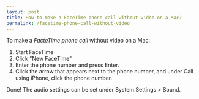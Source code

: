 ```yaml
---
layout: post
title: How to make a FaceTime phone call without video on a Mac?
permalink: /facetime-phone-call-without-video
---
```

To make a *FacteTime phone call* without video on a Mac:

1. Start FaceTime
2. Click "New FaceTime"
3. Enter the phone number and press Enter.
4. Click the arrow that appears next to the phone number, and under Call using iPhone,
   click the phone number.

Done! The audio settings can be set under System Settings > Sound.
